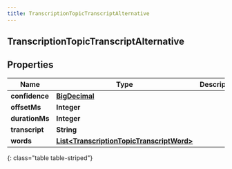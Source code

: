 ```yaml
---
title: TranscriptionTopicTranscriptAlternative
---
```


## TranscriptionTopicTranscriptAlternative

## Properties

| Name           | Type                                                                                                         | Description | Notes      |
| -------------- | ------------------------------------------------------------------------------------------------------------ | ----------- | ---------- |
| **confidence** | <!----><!---->[**BigDecimal**](BigDecimal.md)<!---->                                                         |             | [optional] |
| **offsetMs**   | <!----><!---->**Integer**<!---->                                                                             |             | [optional] |
| **durationMs** | <!----><!---->**Integer**<!---->                                                                             |             | [optional] |
| **transcript** | <!----><!---->**String**<!---->                                                                              |             | [optional] |
| **words**      | <!----><!---->[**List&lt;TranscriptionTopicTranscriptWord&gt;**](TranscriptionTopicTranscriptWord.md)<!----> |             | [optional] |

{: class="table table-striped"}
